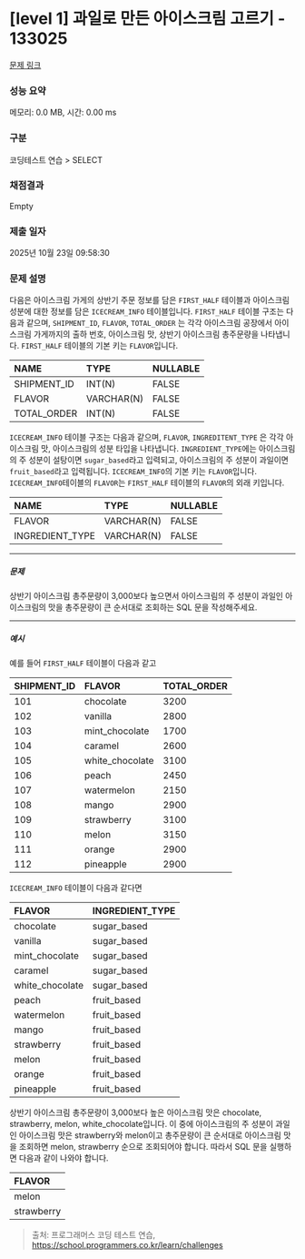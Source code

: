 # [level 1] 과일로 만든 아이스크림 고르기 - 133025 

[문제 링크](https://school.programmers.co.kr/learn/courses/30/lessons/133025) 

### 성능 요약

메모리: 0.0 MB, 시간: 0.00 ms

### 구분

코딩테스트 연습 > SELECT

### 채점결과

Empty

### 제출 일자

2025년 10월 23일 09:58:30

### 문제 설명

<p>다음은 아이스크림 가게의 상반기 주문 정보를 담은 <code>FIRST_HALF</code> 테이블과 아이스크림 성분에 대한 정보를 담은 <code>ICECREAM_INFO</code> 테이블입니다. <code>FIRST_HALF</code> 테이블 구조는 다음과 같으며, <code>SHIPMENT_ID</code>, <code>FLAVOR</code>, <code>TOTAL_ORDER</code> 는 각각 아이스크림 공장에서 아이스크림 가게까지의 출하 번호, 아이스크림 맛, 상반기 아이스크림 총주문량을 나타냅니다. <code>FIRST_HALF</code> 테이블의 기본 키는 <code>FLAVOR</code>입니다.</p>
<table class="table">
        <thead><tr>
<th style="text-align: left">NAME</th>
<th style="text-align: left">TYPE</th>
<th>NULLABLE</th>
</tr>
</thead>
        <tbody><tr>
<td style="text-align: left">SHIPMENT_ID</td>
<td style="text-align: left">INT(N)</td>
<td>FALSE</td>
</tr>
<tr>
<td style="text-align: left">FLAVOR</td>
<td style="text-align: left">VARCHAR(N)</td>
<td>FALSE</td>
</tr>
<tr>
<td style="text-align: left">TOTAL_ORDER</td>
<td style="text-align: left">INT(N)</td>
<td>FALSE</td>
</tr>
</tbody>
      </table>
<p><code>ICECREAM_INFO</code> 테이블 구조는 다음과 같으며, <code>FLAVOR</code>, <code>INGREDITENT_TYPE</code> 은 각각 아이스크림 맛, 아이스크림의 성분 타입을 나타냅니다. <code>INGREDIENT_TYPE</code>에는 아이스크림의 주 성분이 설탕이면 <code>sugar_based</code>라고 입력되고, 아이스크림의 주 성분이 과일이면 <code>fruit_based</code>라고 입력됩니다. <code>ICECREAM_INFO</code>의 기본 키는 <code>FLAVOR</code>입니다. <code>ICECREAM_INFO</code>테이블의 <code>FLAVOR</code>는 <code>FIRST_HALF</code> 테이블의  <code>FLAVOR</code>의 외래 키입니다.</p>
<table class="table">
        <thead><tr>
<th style="text-align: left">NAME</th>
<th style="text-align: left">TYPE</th>
<th>NULLABLE</th>
</tr>
</thead>
        <tbody><tr>
<td style="text-align: left">FLAVOR</td>
<td style="text-align: left">VARCHAR(N)</td>
<td>FALSE</td>
</tr>
<tr>
<td style="text-align: left">INGREDIENT_TYPE</td>
<td style="text-align: left">VARCHAR(N)</td>
<td>FALSE</td>
</tr>
</tbody>
      </table>
<hr>

<h5>문제</h5>

<p>상반기 아이스크림 총주문량이 3,000보다 높으면서 아이스크림의 주 성분이 과일인 아이스크림의 맛을 총주문량이 큰 순서대로 조회하는 SQL 문을 작성해주세요.</p>

<hr>

<h5>예시</h5>

<p>예를 들어 <code>FIRST_HALF</code> 테이블이 다음과 같고</p>
<table class="table">
        <thead><tr>
<th style="text-align: left">SHIPMENT_ID</th>
<th style="text-align: left">FLAVOR</th>
<th>TOTAL_ORDER</th>
</tr>
</thead>
        <tbody><tr>
<td style="text-align: left">101</td>
<td style="text-align: left">chocolate</td>
<td>3200</td>
</tr>
<tr>
<td style="text-align: left">102</td>
<td style="text-align: left">vanilla</td>
<td>2800</td>
</tr>
<tr>
<td style="text-align: left">103</td>
<td style="text-align: left">mint_chocolate</td>
<td>1700</td>
</tr>
<tr>
<td style="text-align: left">104</td>
<td style="text-align: left">caramel</td>
<td>2600</td>
</tr>
<tr>
<td style="text-align: left">105</td>
<td style="text-align: left">white_chocolate</td>
<td>3100</td>
</tr>
<tr>
<td style="text-align: left">106</td>
<td style="text-align: left">peach</td>
<td>2450</td>
</tr>
<tr>
<td style="text-align: left">107</td>
<td style="text-align: left">watermelon</td>
<td>2150</td>
</tr>
<tr>
<td style="text-align: left">108</td>
<td style="text-align: left">mango</td>
<td>2900</td>
</tr>
<tr>
<td style="text-align: left">109</td>
<td style="text-align: left">strawberry</td>
<td>3100</td>
</tr>
<tr>
<td style="text-align: left">110</td>
<td style="text-align: left">melon</td>
<td>3150</td>
</tr>
<tr>
<td style="text-align: left">111</td>
<td style="text-align: left">orange</td>
<td>2900</td>
</tr>
<tr>
<td style="text-align: left">112</td>
<td style="text-align: left">pineapple</td>
<td>2900</td>
</tr>
</tbody>
      </table>
<p><code>ICECREAM_INFO</code> 테이블이 다음과 같다면</p>
<table class="table">
        <thead><tr>
<th style="text-align: left">FLAVOR</th>
<th>INGREDIENT_TYPE</th>
</tr>
</thead>
        <tbody><tr>
<td style="text-align: left">chocolate</td>
<td>sugar_based</td>
</tr>
<tr>
<td style="text-align: left">vanilla</td>
<td>sugar_based</td>
</tr>
<tr>
<td style="text-align: left">mint_chocolate</td>
<td>sugar_based</td>
</tr>
<tr>
<td style="text-align: left">caramel</td>
<td>sugar_based</td>
</tr>
<tr>
<td style="text-align: left">white_chocolate</td>
<td>sugar_based</td>
</tr>
<tr>
<td style="text-align: left">peach</td>
<td>fruit_based</td>
</tr>
<tr>
<td style="text-align: left">watermelon</td>
<td>fruit_based</td>
</tr>
<tr>
<td style="text-align: left">mango</td>
<td>fruit_based</td>
</tr>
<tr>
<td style="text-align: left">strawberry</td>
<td>fruit_based</td>
</tr>
<tr>
<td style="text-align: left">melon</td>
<td>fruit_based</td>
</tr>
<tr>
<td style="text-align: left">orange</td>
<td>fruit_based</td>
</tr>
<tr>
<td style="text-align: left">pineapple</td>
<td>fruit_based</td>
</tr>
</tbody>
      </table>
<p>상반기 아이스크림 총주문량이 3,000보다 높은 아이스크림 맛은 chocolate, strawberry, melon, white_chocolate입니다. 이 중에 아이스크림의 주 성분이 과일인 아이스크림 맛은 strawberry와 melon이고 총주문량이 큰 순서대로 아이스크림 맛을 조회하면 melon, strawberry 순으로 조회되어야 합니다. 따라서 SQL 문을 실행하면 다음과 같이 나와야 합니다. </p>
<table class="table">
        <thead><tr>
<th style="text-align: left">FLAVOR</th>
</tr>
</thead>
        <tbody><tr>
<td style="text-align: left">melon</td>
</tr>
<tr>
<td style="text-align: left">strawberry</td>
</tr>
</tbody>
      </table>

> 출처: 프로그래머스 코딩 테스트 연습, https://school.programmers.co.kr/learn/challenges
